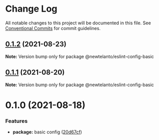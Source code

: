 # Change Log

All notable changes to this project will be documented in this file.
See [Conventional Commits](https://conventionalcommits.org) for commit guidelines.

## [0.1.2](https://github.com/newtelanto/eslint-config/compare/@newtelanto/eslint-config-basic@0.1.1...@newtelanto/eslint-config-basic@0.1.2) (2021-08-23)

**Note:** Version bump only for package @newtelanto/eslint-config-basic





## [0.1.1](https://github.com/newtelanto/eslint-config/compare/@newtelanto/eslint-config-basic@0.1.0...@newtelanto/eslint-config-basic@0.1.1) (2021-08-20)

**Note:** Version bump only for package @newtelanto/eslint-config-basic





# 0.1.0 (2021-08-18)


### Features

* **package:** basic config ([20d67cf](https://github.com/newtelanto/eslint-config/commit/20d67cf5bdc1797d5fa45178adc210e3f911ba10))
